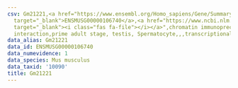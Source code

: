 ```yaml
---
csv: Gm21221,<a href="https://www.ensembl.org/Homo_sapiens/Gene/Summary?db=core;g=ENSMUSG00000106740"
  target="_blank">ENSMUSG00000106740</a>,<a href="https://www.ncbi.nlm.nih.gov/pubmed/25450459"
  target="_blank"><i class="fas fa-file"></i></a>",chromatin immunoprecipitation assay,direct
  interaction,prime adult stage, testis, Spermatocyte,,,transcriptional regulation,
data_alias: Gm21221
data_id: ENSMUSG00000106740
data_numevidence: 1
data_species: Mus musculus
data_taxid: '10090'
title: Gm21221
---
```

